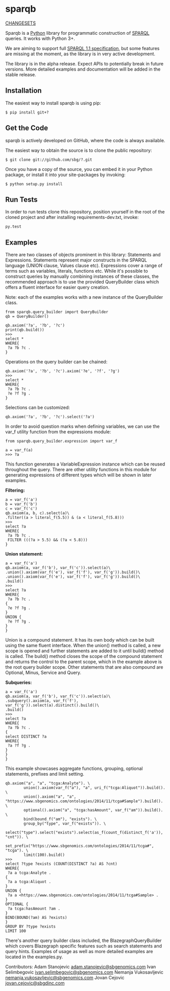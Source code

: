 sparqb
===================

[CHANGESETS](CHANGES.md)


Sparqb is a [Python](http://www.python.org/) library for programmatic construction
of [SPARQL](https://www.w3.org/TR/rdf-sparql-query/) queries. It works with Python 3+.

We are aiming to support full [SPARQL 1.1 specification](https://www.w3.org/TR/sparql11-query/),
but some features are missing at the moment, as the library is in very active development.

The library is in the alpha release. Expect APIs to potentially break in future versions. More 
detailed examples and documentation will be added in the stable release.

Installation
------------

The easiest way to install sparqb is using pip:

    $ pip install git+?

Get the Code
------------

sparqb is actively developed on GitHub, where the code is
always available.

The easiest way to obtain the source is to clone the public repository:

    $ git clone git://github.com/sbg/?.git

Once you have a copy of the source, you can embed it in your Python
package, or install it into your site-packages by invoking:

    $ python setup.py install


Run Tests
---------

In order to run tests clone this repository, position yourself in the
root of the cloned project and after installing requirements-dev.txt,
invoke:

    py.test

Examples
--------

There are two classes of objects prominent in this library: Statements and Expressions. Statements represent major constructs in the SPARQL language (UNION clause, Values clause etc). Expressions cover a range of terms such as variables, literals, functions etc. While it's possible to construct queries by manually combining instances of these classes, the recommended approach is to use the provided QueryBuilder class which offers a fluent interface for easier query creation.

Note: each of the examples works with a new instance of the QueryBuilder class.


``` {.sourceCode .python}
from sparqb.query_builder import QueryBuilder
qb = QueryBuilder()

qb.axiom('?a', '?b', '?c')
print(qb.build())
>>> 
select *
WHERE{
 ?a ?b ?c .
}
```
Operations on the query builder can be chained:

```{.sourceCode .python}
qb.axiom('?a', '?b', '?c').axiom('?e', '?f', '?g')
>>> 
select *
WHERE{
 ?a ?b ?c .
 ?e ?f ?g .
}
```
Selections can be customized:

```{.sourceCode .python}
qb.axiom('?a', '?b', '?c').select('?a')
```
In order to avoid question marks when defining variables, we can use the var_f utility function from the expressions module:

```{.sourceCode .python}
from sparqb.query_builder.expression import var_f

a = var_f(a)
>>> ?a
```

This function generates a VariableExpression instance which can be reused throughout the query.
There are other utility functions in this module for generating expressions of different types which will be shown in later examples.

**Filtering:**
```{.sourceCode .python}
a = var_f('a')
b = var_f('b')
c = var_f('c')
qb.axiom(a, b, c).select(a)\
.filter((a > literal_f(5.5)) & (a < literal_f(5.8)))
>>>
select ?a
WHERE{
 ?a ?b ?c .
 FILTER (((?a > 5.5) && (?a < 5.8)))
}
```

**Union statement:**
```{.sourceCode .python}
a = var_f('a')
qb.axiom(a, var_f('b'), var_f('c')).select(a)\
.union().axiom(var_f('e'), var_f('f'), var_f('g')).build()\
.union().axiom(var_f('e'), var_f('f'), var_f('g')).build()\
.build()
>>>
select ?a
WHERE{
 ?a ?b ?c .
{
 ?e ?f ?g .
}
UNION {
 ?e ?f ?g .
}
}
```

Union is a compound statement. It has its own body which can be built using the same fluent interface. When the union() method is called, a new scope is opened and further statements are added to it until build() method is called. The build() method closes the scope of the compound statement and returns the control to the parent scope, which in the example above is the root query builder scope. Other statements that are also compound are Optional, Minus, Service and Query.

**Subqueries:**

```{.sourceCode .python}
a = var_f('a')
qb.axiom(a, var_f('b'), var_f('c')).select(a)\
.subquery().axiom(a, var_f('f'), var_f('g')).select(a).distinct().build()\
.build()
>>>
select ?a
WHERE{
 ?a ?b ?c .
{
select DISTINCT ?a
WHERE{
 ?a ?f ?g .
}
}
}
```

This example showcases aggregate functions, grouping, optional statements, prefixes and limit setting.

```{.sourceCode .python}
qb.axiom("a", "a", "tcga:Analyte"). \
        union().axiom(var_f("a"), "a", uri_f("tcga:Aliquot")).build(). \
        union().axiom("a", "a", "https://www.sbgenomics.com/ontologies/2014/11/tcga#Sample").build(). \
        optional().axiom("a", "tcga:hasAmount", var_f("am")).build(). \
        bind(bound_f("am"), "exists"). \
        group_by("type", var_f("exists")). \
        select("type").select("exists").select(as_f(count_f(distinct_f('a')), "cnt")). \
        set_prefix("https://www.sbgenomics.com/ontologies/2014/11/tcga#", "tcga"). \
        limit(100).build()
>>>
select ?type ?exists (COUNT(DISTINCT ?a) AS ?cnt)
WHERE{
 ?a a tcga:Analyte .
{
 ?a a tcga:Aliquot .
}
UNION {
 ?a a <https://www.sbgenomics.com/ontologies/2014/11/tcga#Sample> .
}
OPTIONAL {
 ?a tcga:hasAmount ?am .
}
BIND(BOUND(?am) AS ?exists)
}
GROUP BY ?type ?exists
LIMIT 100
```
There's another query builder class included, the BlazegraphQueryBuilder which covers Blazegraph specific features such as search statements and query hints.
Examples of usage as well as more detailed examples are located in the examples.py.

Contributors:
Adam Stanojevic <adam.stanojevic@sbgenomics.com>
Ivan Selimbegovic <ivan.selimbegovic@sbgenomics.com>
Nemanja Vukosavljevic <nemanja.vukosavljevic@sbgenomics.com>
Jovan Cejovic <jovan.cejovic@sbgdinc.com>
